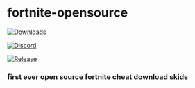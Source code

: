 # fortnite-opensource
[![Downloads](https://img.shields.io/github/downloads/ytmcgamer/fortnite-opensource/total?color=%2303fc0f&label=D%20O%20W%20N%20L%20O%20A%20D%20S&logo=github&logoColor=%23fff&style=for-the-badge)](https://github.com/ytmcgamer/fortnite-opensource/releases)

[![Discord](https://img.shields.io/discord/741805498504052827?color=%237289DA&label=D%20I%20S%20C%20O%20R%20D&logo=discord&logoColor=%23fff&style=for-the-badge)](https://discord.gg/J9ydS9W)

[![Release](https://img.shields.io/github/v/release/ytmcgamer/fortnite-opensource?color=%2342aaf5&label=R%20E%20L%20E%20A%20S%20E&logo=github&logoColor=%23fff&style=for-the-badge)](https://github.com/ytmcgamer/fortnite-opensource/releases)

### first ever open source fortnite cheat download skids

